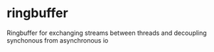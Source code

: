 # ringbuffer
Ringbuffer for exchanging streams between threads and decoupling synchonous from asynchronous io
